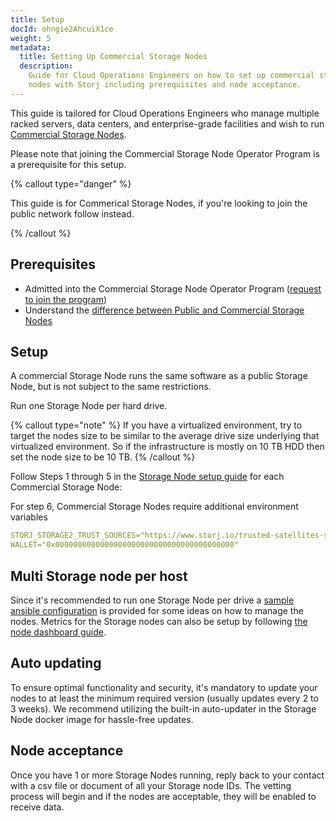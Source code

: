 ```yaml
---
title: Setup
docId: ohngie2AhcuiX1ce
weight: 5
metadata:
  title: Setting Up Commercial Storage Nodes
  description:
    Guide for Cloud Operations Engineers on how to set up commercial storage
    nodes with Storj including prerequisites and node acceptance.
---
```


This guide is tailored for Cloud Operations Engineers who manage multiple racked servers, data centers, and enterprise-grade facilities and wish to run [Commercial Storage Nodes](docId:eisoh4oa2uRaac1n).

Please note that joining the Commercial Storage Node Operator Program is a prerequisite for this setup.

{% callout type="danger" %}

This guide is for Commerical Storage Nodes, if you're looking to join the public network follow [](docId:kjMiGo7HTr4v_qwD5Iqc7) instead.

{% /callout %}

## Prerequisites

- Admitted into the Commercial Storage Node Operator Program ([request to join the program](https://www.storj.io/partners/commercial-nodes))
- Understand the [difference between Public and Commercial Storage Nodes](docId:eisoh4oa2uRaac1n#how-does-it-compare-to-the-public-network)

## Setup

A commercial Storage Node runs the same software as a public Storage Node, but is not subject to the same restrictions.

Run one Storage Node per hard drive.

{% callout type="note" %}
If you have a virtualized environment, try to target the nodes size to be similar to the average drive size underlying that virtualized environment. So if the infrastructure is mostly on 10 TB HDD then set the node size to be 10 TB.
{% /callout %}

Follow Steps 1 through 5 in the [Storage Node setup guide](docId:kjMiGo7HTr4v_qwD5Iqc7) for each Commercial Storage Node:

[](docId:hbCGTv1ZLLR2-kpSaGEXw)

[](docId:y0jltT-HzKPmDefi532sd)

[](docId:owZeAc56KSDnUzDhsBfB8)

[](docId:aT6VAB297OWLd4vqeXxf5)

[](docId:XC--4Jtp1o309gbWFOHPn)

For step 6, Commercial Storage Nodes require additional environment variables

```yaml
STORJ_STORAGE2_TRUST_SOURCES="https://www.storj.io/trusted-satellites-soc2"
WALLET="0x0000000000000000000000000000000000000000"
```

## Multi Storage node per host

Since it's recommended to run one Storage Node per drive a [sample ansible configuration](docId:aiwee4RieY4cooMa) is provided for some ideas on how to manage the nodes. Metrics for the Storage nodes can also be setup by following [the node dashboard guide](docId:eCupaiZizohpah7I).

## Auto updating

To ensure optimal functionality and security, it's mandatory to update your nodes to at least the minimum required version (usually updates every 2 to 3 weeks). We recommend utilizing the built-in auto-updater in the Storage Node docker image for hassle-free updates.

## Node acceptance

Once you have 1 or more Storage Nodes running, reply back to your contact with a csv file or document of all your Storage node IDs. The vetting process will begin and if the nodes are acceptable, they will be enabled to receive data.
